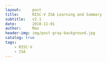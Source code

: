 ```yaml
---
layout:     post
title:      RISC-V ISA Learning and Summary
subtitle:   v2.1
date:       2018-11-01
author:     Max
header-img: img/post-gray-background.jpg
catalog: true
tags:
    - RISC-V
    - ISA
---
```


